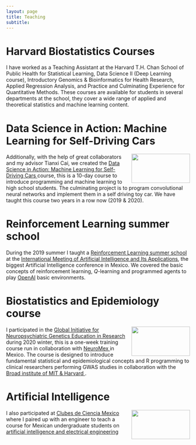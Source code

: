 ```yaml
---
layout: page
title: Teaching
subtitle: 
---
```


# Harvard Biostatistics Courses

I have worked as a Teaching Assistant at the Harvard T.H. Chan School of Public Health for Statistical Learning, Data Science II (Deep Learning course), Introductory Genomics & Bioinformatics for Health Research, Applied Regression Analysis, and Practice and Culminating Experience for Quantitative Methods.  These courses are available for students in several departments at the school, they cover a wide range of applied and theoretical statistics and machine learning content. 

# Data Science in Action: Machine Learning for Self-Driving Cars
<div style="clear: both;">
  <div style="float: right; margin-left 1em;">
    <img src="https://asonabend.github.io/imgs/datascience.png" width="160" height="80" alt="">
  </div>
  <div>
    <p>Additionally, with the help of great collaborators and my advisor Tianxi Cai, we created the 
      <a href="https://www.hsph.harvard.edu/biostatistics/machine-learning-for-self-driving-cars/"> Data Science in Action: Machine Learning for Self-Driving Cars </a> course, this is a 10-day course to introduce programming and machine learning to high school students. The culminating project is to program convolutional neural networks and implement them in a self driving toy car. We have taught this course two years in a row now (2019 & 2020).
</p>
  </div>
</div>


# Reinforcement Learning summer school

During the 2019 summer I taught a [Reinforcement Learning summer school](https://github.com/asonabend/RL_with_OpenAI) at the [International Meeting of Artificial Intelligence and Its Applications](https://riiaa.org/es/), the biggest Artificial Intelligence conference in Mexico. We covered the basic concepts of reinforcement learning, $Q$-learning and programmed agents to play [OpenAI](https://gym.openai.com/) basic environments.

# Biostatistics and Epidemiology course
<div style="clear: both;">
  <div style="float: right; margin-left 1em;">
    <img src="https://asonabend.github.io/neuromex.png" width="160" height="80" alt="">
  </div>
  <div>
    <p>I participated in the  <a href="https://ginger.sph.harvard.edu/"> Global Initiative for Neuropsychiatric Genetics Education in Research </a> during 2020 winter, this is a one-week training course run in collaboration with 
      <a href="https://ginger.sph.harvard.edu/2020/02/11/ginger-on-site-training-in-campeche-mexico-january-2019/"> NeuroMex </a> in Mexico. The course is designed to introduce fundamental statistical and epidemiological concepts and R programming to clinical researchers performing GWAS studies in collaboration with the <a href="https://www.broadinstitute.org/"> Broad institute of MIT & Harvard </a>.
</p>
  </div>
</div>



# Artificial Intelligence
<div style="clear: both;">
  <div style="float: right; margin-left 1em;">
    <img src="https://asonabend.github.io/imgs/clubes.png" width="160" height="80" alt="">
  </div>
  <div>
    <p>I also participated at 
      <a href="https://www.clubesdeciencia.org/"> Clubes de Ciencia Mexico </a> where I paired up with an engineer to teach a course for Mexican undergraduate students on 
      <a href="https://www.clubesdeciencia.mx/estudiantes/clubes2018/"> artificial intelligence and electrical engineering </a>
</p>
  </div>
</div>



